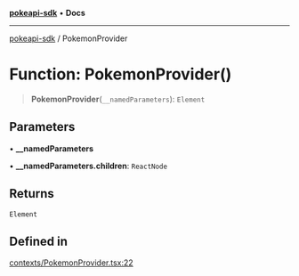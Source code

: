 [**pokeapi-sdk**](../README.md) • **Docs**

***

[pokeapi-sdk](../README.md) / PokemonProvider

# Function: PokemonProvider()

> **PokemonProvider**(`__namedParameters`): `Element`

## Parameters

• **\_\_namedParameters**

• **\_\_namedParameters.children**: `ReactNode`

## Returns

`Element`

## Defined in

[contexts/PokemonProvider.tsx:22](https://github.com/mdebauge/pokeapi-sdk/blob/9cfad3b7316a4e43eb21ffb702cd52dff4b5c565/src/contexts/PokemonProvider.tsx#L22)

